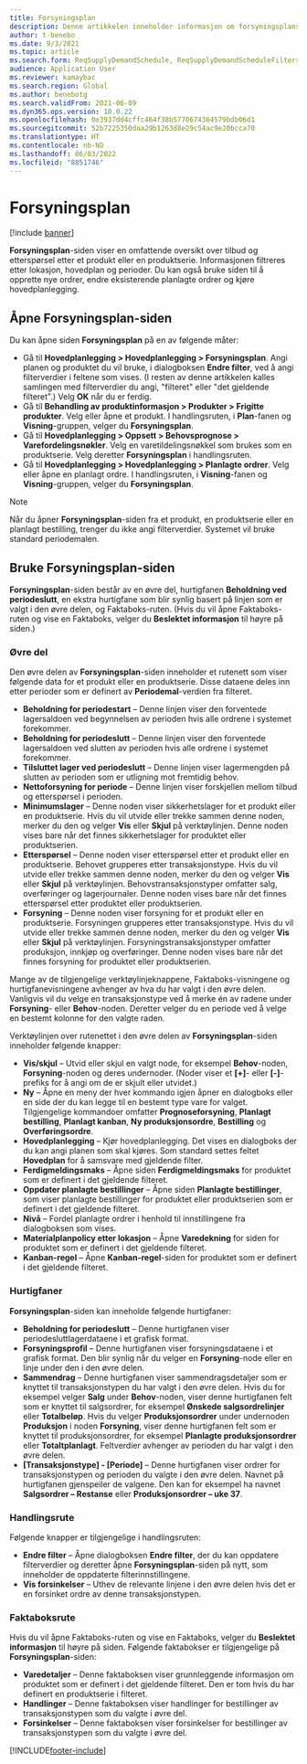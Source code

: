 ```yaml
---
title: Forsyningsplan
description: Denne artikkelen inneholder informasjon om forsyningsplansiden og de tilhørende funksjonene.
author: t-benebo
ms.date: 9/3/2021
ms.topic: article
ms.search.form: ReqSupplyDemandSchedule, ReqSupplyDemandScheduleFilters, ReqSupplyDemandItemDetails, ReqTransFuturesActionsPart, ReqSupplyDemandOverviewLegendPart
audience: Application User
ms.reviewer: kamaybac
ms.search.region: Global
ms.author: benebotg
ms.search.validFrom: 2021-06-09
ms.dyn365.ops.version: 10.0.22
ms.openlocfilehash: 0e3937dd4cffc464f38b5770674364579bdb06d1
ms.sourcegitcommit: 52b7225350daa29b1263d8e29c54ac9e20bcca70
ms.translationtype: HT
ms.contentlocale: nb-NO
ms.lasthandoff: 06/03/2022
ms.locfileid: "8851746"
---
```

# <a name="supply-schedule"></a>Forsyningsplan

[!include [banner](../includes/banner.md)]

**Forsyningsplan**-siden viser en omfattende oversikt over tilbud og etterspørsel etter et produkt eller en produktserie. Informasjonen filtreres etter lokasjon, hovedplan og perioder. Du kan også bruke siden til å opprette nye ordrer, endre eksisterende planlagte ordrer og kjøre hovedplanlegging.

## <a name="open-the-supply-schedule-page"></a>Åpne Forsyningsplan-siden

Du kan åpne siden **Forsyningsplan** på en av følgende måter:

- Gå til **Hovedplanlegging \> Hovedplanlegging \> Forsyningsplan**. Angi planen og produktet du vil bruke, i dialogboksen **Endre filter**, ved å angi filterverdier i feltene som vises. (I resten av denne artikkelen kalles samlingen med filterverdier du angi, "filteret" eller "det gjeldende filteret".) Velg **OK** når du er ferdig.
- Gå til **Behandling av produktinformasjon \> Produkter \> Frigitte produkter**. Velg eller åpne et produkt. I handlingsruten, i **Plan**-fanen og **Visning**-gruppen, velger du **Forsyningsplan**.
- Gå til **Hovedplanlegging \> Oppsett \> Behovsprognose \> Varefordelingsnøkler**. Velg en varetildelingsnøkkel som brukes som en produktserie. Velg deretter **Forsyningsplan** i handlingsruten.
- Gå til **Hovedplanlegging \> Hovedplanlegging \> Planlagte ordrer**. Velg eller åpne en planlagt ordre. I handlingsruten, i **Visning**-fanen og **Visning**-gruppen, velger du **Forsyningsplan**.

> [!NOTE]
> Når du åpner **Forsyningsplan**-siden fra et produkt, en produktserie eller en planlagt bestilling, trenger du ikke angi filterverdier. Systemet vil bruke standard periodemalen.

## <a name="use-the-supply-schedule-page"></a>Bruke Forsyningsplan-siden

**Forsyningsplan**-siden består av en øvre del, hurtigfanen **Beholdning ved periodeslutt**, en ekstra hurtigfane som blir synlig basert på linjen som er valgt i den øvre delen, og Faktaboks-ruten. (Hvis du vil åpne Faktaboks-ruten og vise en Faktaboks, velger du **Beslektet informasjon** til høyre på siden.)

### <a name="upper-section"></a>Øvre del

Den øvre delen av **Forsyningsplan**-siden inneholder et rutenett som viser følgende data for et produkt eller en produktserie. Disse dataene deles inn etter perioder som er definert av **Periodemal**-verdien fra filteret.

- **Beholdning for periodestart** – Denne linjen viser den forventede lagersaldoen ved begynnelsen av perioden hvis alle ordrene i systemet forekommer.
- **Beholdning for periodeslutt** – Denne linjen viser den forventede lagersaldoen ved slutten av perioden hvis alle ordrene i systemet forekommer.
- **Tilsluttet lager ved periodeslutt** – Denne linjen viser lagermengden på slutten av perioden som er utligning mot fremtidig behov.
- **Nettoforsyning for periode** – Denne linjen viser forskjellen mellom tilbud og etterspørsel i perioden.
- **Minimumslager** – Denne noden viser sikkerhetslager for et produkt eller en produktserie. Hvis du vil utvide eller trekke sammen denne noden, merker du den og velger **Vis** eller **Skjul** på verktøylinjen. Denne noden vises bare når det finnes sikkerhetslager for produktet eller produktserien.
- **Etterspørsel** – Denne noden viser etterspørsel etter et produkt eller en produktserie. Behovet grupperes etter transaksjonstype. Hvis du vil utvide eller trekke sammen denne noden, merker du den og velger **Vis** eller **Skjul** på verktøylinjen. Behovstransaksjonstyper omfatter salg, overføringer og lagerjournaler. Denne noden vises bare når det finnes etterspørsel etter produktet eller produktserien.
- **Forsyning** – Denne noden viser forsyning for et produkt eller en produktserie. Forsyningen grupperes etter transaksjonstype. Hvis du vil utvide eller trekke sammen denne noden, merker du den og velger **Vis** eller **Skjul** på verktøylinjen. Forsyningstransaksjonstyper omfatter produksjon, innkjøp og overføringer. Denne noden vises bare når det finnes forsyning for produktet eller produktserien.

Mange av de tilgjengelige verktøylinjeknappene, Faktaboks-visningene og hurtigfanevisningene avhenger av hva du har valgt i den øvre delen. Vanligvis vil du velge en transaksjonstype ved å merke én av radene under **Forsyning**- eller **Behov**-noden. Deretter velger du en periode ved å velge en bestemt kolonne for den valgte raden.

Verktøylinjen over rutenettet i den øvre delen av **Forsyningsplan**-siden inneholder følgende knapper:

- **Vis/skjul** – Utvid eller skjul en valgt node, for eksempel **Behov**-noden, **Forsyning**-noden og deres undernoder. (Noder viser et **\[+\]**- eller **\[-\]**-prefiks for å angi om de er skjult eller utvidet.)
- **Ny** – Åpne en meny der hver kommando igjen åpner en dialogboks eller en side der du kan legge til en bestemt type vare for valget. Tilgjengelige kommandoer omfatter **Prognoseforsyning**, **Planlagt bestilling**, **Planlagt kanban**, **Ny produksjonsordre**, **Bestilling** og **Overføringsordre**.
- **Hovedplanlegging** – Kjør hovedplanlegging. Det vises en dialogboks der du kan angi planen som skal kjøres. Som standard settes feltet **Hovedplan** for å samsvare med gjeldende filter.
- **Ferdigmeldingsmaks** – Åpne siden **Ferdigmeldingsmaks** for produktet som er definert i det gjeldende filteret.
- **Oppdater planlagte bestillinger** – Åpne siden **Planlagte bestillinger**, som viser planlagte bestillinger for produktet eller produktserien som er definert i det gjeldende filteret.
- **Nivå** – Fordel planlagte ordrer i henhold til innstillingene fra dialogboksen som vises.
- **Materialplanpolicy etter lokasjon** – Åpne **Varedekning** for siden for produktet som er definert i det gjeldende filteret.
- **Kanban-regel** – Åpne **Kanban-regel**-siden for produktet som er definert i det gjeldende filteret.

### <a name="fasttabs"></a>Hurtigfaner

**Forsyningsplan**-siden kan inneholde følgende hurtigfaner:

- **Beholdning for periodeslutt** – Denne hurtigfanen viser periodesluttlagerdataene i et grafisk format.
- **Forsyningsprofil** – Denne hurtigfanen viser forsyningsdataene i et grafisk format. Den blir synlig når du velger en **Forsyning**-node eller en linje under den i den øvre delen.
- **Sammendrag** – Denne hurtigfanen viser sammendragsdetaljer som er knyttet til transaksjonstypen du har valgt i den øvre delen. Hvis du for eksempel velger **Salg** under **Behov**-noden, viser denne hurtigfanen felt som er knyttet til salgsordrer, for eksempel **Ønskede salgsordrelinjer** eller **Totalbeløp**. Hvis du velger **Produksjonsordrer** under undernoden **Produksjon** i noden **Forsyning**, viser denne hurtigfanen felt som er knyttet til produksjonsordrer, for eksempel **Planlagte produksjonsordrer** eller **Totaltplanlagt**. Feltverdier avhenger av perioden du har valgt i den øvre delen. 
- **\[Transaksjonstype\] - \[Periode\]** – Denne hurtigfanen viser ordrer for transaksjonstypen og perioden du valgte i den øvre delen. Navnet på hurtigfanen gjenspeiler de valgene. Den kan for eksempel ha navnet **Salgsordrer – Restanse** eller **Produksjonsordrer – uke 37**.

### <a name="action-pane"></a>Handlingsrute

Følgende knapper er tilgjengelige i handlingsruten:

- **Endre filter** – Åpne dialogboksen **Endre filter**, der du kan oppdatere filterverdier og deretter åpne **Forsyningsplan**-siden på nytt, som inneholder de oppdaterte filterinnstillingene.
- **Vis forsinkelser** – Uthev de relevante linjene i den øvre delen hvis det er en forsinket ordre av denne transaksjonstypen.

### <a name="factbox-pane"></a>Faktaboksrute

Hvis du vil åpne Faktaboks-ruten og vise en Faktaboks, velger du **Beslektet informasjon** til høyre på siden. Følgende faktabokser er tilgjengelige på **Forsyningsplan**-siden:

- **Varedetaljer** – Denne faktaboksen viser grunnleggende informasjon om produktet som er definert i det gjeldende filteret. Den er tom hvis du har definert en produktserie i filteret.
- **Handlinger** – Denne faktaboksen viser handlinger for bestillinger av transaksjonstypen som du valgte i øvre del.
- **Forsinkelser** – Denne faktaboksen viser forsinkelser for bestillinger av transaksjonstypen som du valgte i øvre del.

[!INCLUDE[footer-include](../../includes/footer-banner.md)]
